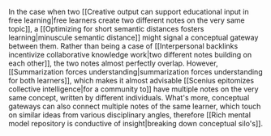 ---
---

In the case when two [[Creative output can support educational input in free learning|free learners create two different notes on the very same topic]], a [[Optimizing for short semantic distances fosters learning|minuscule semantic distance]] might signal a conceptual gateway between them. Rather than being a case of [[Interpersonal backlinks incentivize collaborative knowledge work|two different notes building on each other]], the two notes almost perfectly overlap. However, [[Summarization forces understanding|summarization forces understanding for both learners]], which makes it almost advisable [[Scenius epitomizes collective intelligence|for a community to]] have multiple notes on the very same concept, written by different individuals. What's more, conceptual gateways can also connect multiple notes of the same learner, which touch on similar ideas from various disciplinary angles, therefore [[Rich mental model repository is conductive of insight|breaking down conceptual silo's]].